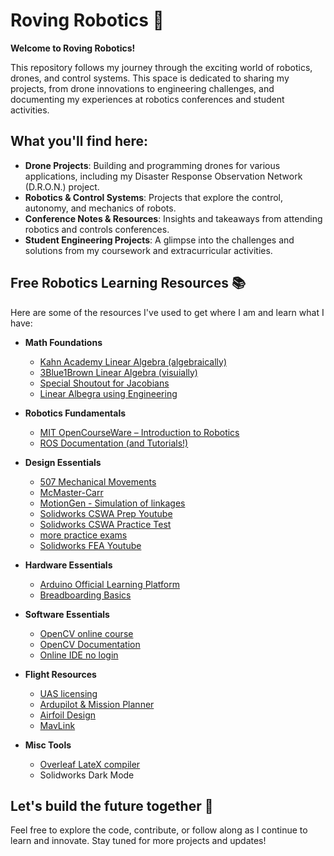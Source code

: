 # Roving Robotics 🤖

**Welcome to Roving Robotics!**

This repository follows my journey through the exciting world of robotics, drones, and control systems. This space is dedicated to sharing my projects, from drone innovations to engineering challenges, and documenting my experiences at robotics conferences and student activities.

## What you'll find here:
- **Drone Projects**: Building and programming drones for various applications, including my Disaster Response Observation Network (D.R.O.N.) project.
- **Robotics & Control Systems**: Projects that explore the control, autonomy, and mechanics of robots.
- **Conference Notes & Resources**: Insights and takeaways from attending robotics and controls conferences.
- **Student Engineering Projects**: A glimpse into the challenges and solutions from my coursework and extracurricular activities.

## Free Robotics Learning Resources 📚

Here are some of the resources I've used to get where I am and learn what I have:
- **Math Foundations**
    - [Kahn Academy Linear Algebra (algebraically)](https://www.khanacademy.org/math/linear-algebra)
    - [3Blue1Brown Linear Algebra (visuially)](https://www.3blue1brown.com/topics/linear-algebra)
    - [Special Shoutout for Jacobians](https://www.youtube.com/watch?v=wCZ1VEmVjVo)
    - [Linear Albegra using Engineering](https://see.stanford.edu/Course/EE263)
- **Robotics Fundamentals**
    - [MIT OpenCourseWare – Introduction to Robotics](https://ocw.mit.edu/courses/mechanical-engineering/2-12-introduction-to-robotics-fall-2005/)
    - [ROS Documentation (and Tutorials!)](http://wiki.ros.org/ROS/Tutorials)
- **Design Essentials**
    - [507 Mechanical Movements](https://507movements.com)
    - [McMaster-Carr](https://www.mcmaster.com)
    - [MotionGen - Simulation of linkages](https://motiongen.io)    
    - [Solidworks CSWA Prep Youtube](https://www.youtube.com/playlist?list=PLE5C6B3135D7D277F)
    - [Solidworks CSWA Practice Test](https://www.solidworks.com/sites/default/files/2017-12/CSWASampleExam.pdf)
    - [more practice exams](https://www.solidworks.com/sites/default/filesd10/migration/SWEDU_CSWAExam_PracticeProblems.zip)
    - [Solidworks FEA Youtube](https://youtu.be/2LDSQMCeBBs)
- **Hardware Essentials**
    - [Arduino Official Learning Platform](https://www.arduino.cc/en/Tutorial/HomePage)
    - [Breadboarding Basics](https://www.instructables.com/Breadboard-Basics-for-Absolute-Begginers/)
- **Software Essentials**
    - [OpenCV online course](opencv.org/university/free-opencv-course/)
    - [OpenCV Documentation](https://docs.opencv.org/4.x/)
    - [Online IDE no login](https://www.programiz.com/python-programming/online-compiler/)
- **Flight Resources**
    - [UAS licensing](https://www.scouting.org/the-recreational-uas-safety-test/)
    - [Ardupilot & Mission Planner](https://ardupilot.org/ardupilot/)
    - [Airfoil Design](http://www.airfoiltools.com)
    - [MavLink](https://ardupilot.org/dev/docs/mavlink-commands.html)

- **Misc Tools**
    - [Overleaf LateX compiler](https://www.overleaf.com)
    - Solidworks Dark Mode
  
## Let's build the future together 🚀

Feel free to explore the code, contribute, or follow along as I continue to learn and innovate. Stay tuned for more projects and updates!
